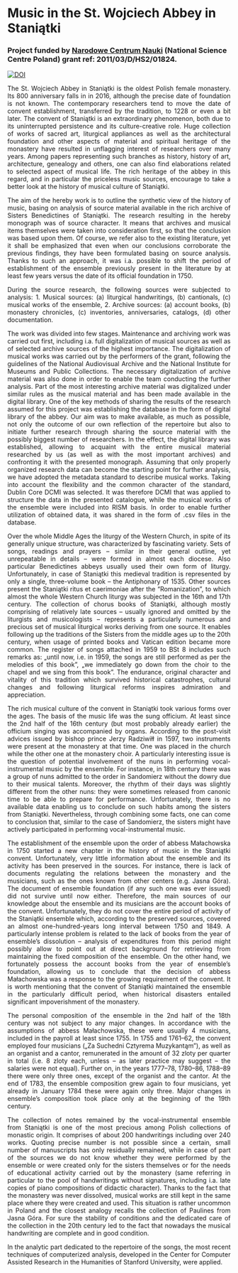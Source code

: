 # Music in the St. Wojciech Abbey in Staniątki

### Project funded by <a target="new" href="http://www.ncn.gov.pl">Narodowe Centrum Nauki</a> (National Science Centre Poland) grant ref: 2011/03/D/HS2/01824.

<a href="https://doi.org/10.5281/zenodo.291881"><img src="https://zenodo.org/badge/DOI/10.5281/zenodo.291881.svg" alt="DOI"></a>

<p align="justify">
The St. Wojciech Abbey in Staniątki is the oldest Polish female monastery. Its 800 anniversary falls in in 2016, although the precise date of foundation is not known. The contemporary researchers tend to move the date of convent establishment, transferred by the tradition, to 1228 or even a bit later. The convent of Staniątki is an extraordinary phenomenon, both due to its uninterrupted persistence and its culture-creative role. Huge collection of works of sacred art, liturgical appliances as well as the architectural foundation and other aspects of material and spiritual heritage of the monastery have resulted in unflagging interest of researchers over many years. Among papers representing such branches as history, history of art, architecture, genealogy and others, one can also find elaborations related to selected aspect of musical life. The rich heritage of the abbey in this regard, and in particular the priceless music sources, encourage to take a better look at the history of musical culture of Staniątki.
</p>

<p align="justify">
The aim of the hereby work is to outline the synthetic view of the history of music, basing on analysis of source material available in the rich archive of Sisters Benedictines of Staniątki. The research resulting in the hereby monograph was of source character. It means that archives and musical items themselves were taken into consideration first, so that the conclusion was based upon them. Of course, we refer also to the existing literature, yet it shall be emphasized that even when our conclusions corroborate the previous findings, they have been formulated basing on source analysis. Thanks to such an approach, it was i.a. possible to shift the period of establishment of the ensemble previously present in the literature by at least few years versus the date of its official foundation in 1750.
</p>

<p align="justify">
During the source research, the following sources were subjected to analysis:
1.	Musical sources:
(a)	liturgical handwritings,
(b)	cantionals,
(c)	musical works of the ensemble,
2.	Archive sources:
(a)	account books,
(b)	monastery chronicles,
(c)	inventories, anniversaries, catalogs,
(d)	other documentation.
</p>

<p align="justify">
The work was divided into few stages. Maintenance and archiving work was carried out first, including i.a. full digitalization of musical sources as well as of selected archive sources of the highest importance. The digitalization of musical works was carried out by the performers of the grant, following the guidelines of the National Audiovisual Archive and the National Institute for Museums and Public Collections. The necessary digitalization of archive material was also done in order to enable the team conducting the further analysis. Part of the most interesting archive material was digitalized under similar rules as the musical material and has been made available in the digital library. One of the key methods of sharing the results of the research assumed for this project was establishing the database in the form of digital library of the abbey. Our aim was to make available, as much as possible, not only the outcome of our own reflection of the repertoire but also to initiate further research through sharing the source material with the possibly biggest number of researchers. In the effect, the digital library was established, allowing to acquaint with the entire musical material researched by us (as well as with the most important archives) and confronting it with the presented monograph. Assuming that only properly organized research data can become the starting point for further analysis, we have adopted the metadata standard to describe musical works. Taking into account the flexibility and the common character of the standard, Dublin Core DCMI was selected. It was therefore DCMI that was applied to structure the data in the presented catalogue, while the musical works of the ensemble were included into RISM basis. In order to enable further utilization of obtained data, it was shared in the form of .csv files in the database.
</p>

<p align="justify">
Over the whole Middle Ages the liturgy of the Western Church, in spite of its generally unique structure, was characterized by fascinating variety. Sets of songs, readings and prayers – similar in their general outline, yet unrepeatable in details – were formed in almost each diocese. Also particular Benedictines abbeys usually used their own form of liturgy. Unfortunately, in case of Staniątki this medieval tradition is represented by only a single, three-volume book – the Antiphonary of 1535. Other sources present the Staniątki ritus et caerimoniae after the “Romanization”, to which almost the whole Western Church liturgy was subjected in the 16th and 17th century. The collection of chorus books of Staniątki, although mostly comprising of relatively late sources – usually ignored and omitted by the liturgists and musicologists – represents a particularly numerous and precious set of musical liturgical works deriving from one source. It enables following up the traditions of the Sisters from the middle ages up to the 20th century, when usage of printed books and Vatican edition became more common. The register of songs attached in 1959 to BSt 8 includes such remarks as: „until now, i.e. in 1959, the songs are still performed as per the melodies of this book”, „we immediately go down from the choir to the chapel and we sing from this book”. The endurance, original character and vitality of this tradition which survived historical catastrophes, cultural changes and following liturgical reforms inspires admiration and appreciation.
</p>

<p align="justify">
The rich musical culture of the convent in Staniątki took various forms over the ages. The basis of the music life was the sung officium. At least since the 2nd half of the 16th century (but most probably already earlier) the officium singing was accompanied by organs. According to the post-visit advices issued by bishop prince Jerzy Radziwiłł in 1597, two instruments were present at the monastery at that time. One was placed in the church while the other one at the monastery choir. A particularly interesting issue is the question of potential involvement of the nuns in performing vocal-instrumental music by the ensemble. For instance, in 18th century there was a group of nuns admitted to the order in Sandomierz without the dowry due to their musical talents. Moreover, the rhythm of their days was slightly different from the other nuns: they were sometimes released from canonic time to be able to prepare  for performance. Unfortunately, there is no available data enabling us to conclude on such habits among the sisters from Staniątki. Nevertheless, through combining some facts, one can come to conclusion that, similar to the case of Sandomierz, the sisters might have actively participated in performing vocal-instrumental music.
</p>

<p align="justify">
The establishment of the ensemble upon the order of abbess Małachowska in 1750 started a new chapter in the history of music in the Staniątki convent. Unfortunately, very little information about the ensemble and its activity has been preserved in the sources. For instance, there is lack of documents regulating the relations between the monastery and the musicians, such as the ones known from other centers (e.g. Jasna Góra). The document of ensemble foundation (if any such one was ever issued) did not survive until now either. Therefore, the main sources of our knowledge about the ensemble and its musicians are the account books of the convent. Unfortunately, they do not cover the entire period of activity of the Staniątki ensemble which, according to the preserved sources, covered an almost one-hundred-years long interval between 1750 and 1849. A particularly intense problem is related to the lack of books from the year of ensemble’s dissolution – analysis of expenditures from this period might possibly allow to point out at direct background for retrieving from maintaining the fixed composition of the ensemble. On the other hand, we fortunately possess the account books from the year of ensemble’s foundation, allowing us to conclude that the decision of abbess Małachowska was a response to the growing requirement of the convent. It is worth mentioning that the convent of Staniątki maintained the ensemble in the particularly difficult period, when historical disasters entailed significant impoverishment of the monastery.
</p>

<p align="justify">
The personal composition of the ensemble in the 2nd half of the 18th century was not subject to any major changes. In accordance with the assumptions of abbess Małachowska, these were usually 4 musicians, included in the payroll at least since 1755. In 1755 and 1761–62, the convent employed four musicians („Za Suchedni Cztyrema Muzykantąm”), as well as an organist and a cantor, remunerated in the amount of 32 zloty per quarter in total (i.e. 8 zloty each, unless – as later practice may suggest – the salaries were not equal). Further on, in the years 1777–78, 1780–86, 1788–89 there were only three ones, except of the organist and the cantor. At the end of 1783, the ensemble composition grew again to four musicians, yet already in January 1784 these were again only three. Major changes in ensemble’s composition took place only at the beginning of the 19th century.
</p>

<p align="justify">
The collection of notes remained by the vocal-instrumental ensemble from Staniątki is one of the most precious among Polish collections of monastic origin. It comprises of about 200 handwritings including over 240 works. Quoting precise number is not possible since a certain, small number of manuscripts has only residually remained, while in case of part of the sources we do not know whether they were performed by the ensemble or were created only for the sisters themselves or for the needs of educational activity carried out by the monastery (same referring in particular to the pool of  handwritings without signatures, including i.a. late copies of piano compositions of didactic character). Thanks to the fact that the monastery was never dissolved, musical works are still kept in the same place where they were created and used. This situation is rather uncommon in Poland and the closest analogy recalls the collection of Paulines from Jasna Góra. For sure the stability of conditions and the dedicated care of the collection in the 20th century led to the fact that nowadays the musical handwriting are complete and in good condition.
</p>

<p align="justify">
In the analytic part dedicated to the repertoire of the songs, the most recent techniques of computerized analysis, developed in the Center for Computer Assisted Research in the Humanities of Stanford University, were applied.
</p>
